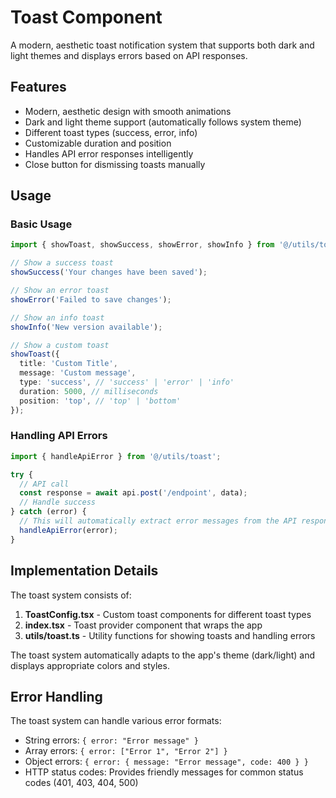 # Toast Component

A modern, aesthetic toast notification system that supports both dark and light themes and displays errors based on API responses.

## Features

- Modern, aesthetic design with smooth animations
- Dark and light theme support (automatically follows system theme)
- Different toast types (success, error, info)
- Customizable duration and position
- Handles API error responses intelligently
- Close button for dismissing toasts manually

## Usage

### Basic Usage

```typescript
import { showToast, showSuccess, showError, showInfo } from '@/utils/toast';

// Show a success toast
showSuccess('Your changes have been saved');

// Show an error toast
showError('Failed to save changes');

// Show an info toast
showInfo('New version available');

// Show a custom toast
showToast({
  title: 'Custom Title',
  message: 'Custom message',
  type: 'success', // 'success' | 'error' | 'info'
  duration: 5000, // milliseconds
  position: 'top', // 'top' | 'bottom'
});
```

### Handling API Errors

```typescript
import { handleApiError } from '@/utils/toast';

try {
  // API call
  const response = await api.post('/endpoint', data);
  // Handle success
} catch (error) {
  // This will automatically extract error messages from the API response
  handleApiError(error);
}
```

## Implementation Details

The toast system consists of:

1. **ToastConfig.tsx** - Custom toast components for different toast types
2. **index.tsx** - Toast provider component that wraps the app
3. **utils/toast.ts** - Utility functions for showing toasts and handling errors

The toast system automatically adapts to the app's theme (dark/light) and displays appropriate colors and styles.

## Error Handling

The toast system can handle various error formats:

- String errors: `{ error: "Error message" }`
- Array errors: `{ error: ["Error 1", "Error 2"] }`
- Object errors: `{ error: { message: "Error message", code: 400 } }`
- HTTP status codes: Provides friendly messages for common status codes (401, 403, 404, 500) 
